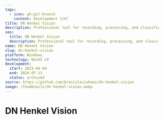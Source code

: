 ```yaml
---
tags:
  - icon: ph:git-branch
    content: Development [C#]
title: DN Henkel Vision
description: Professional tool for recording, processing, and classification of hardware faults
seo:
  title: DN Henkel Vision
  description: Professional tool for recording, processing, and classification of hardware faults
name: DN Henkel Vision
slug: dn-henkel-vision
platform: Windows
technology: WinUI C#
development:
  start: 2023-04-04
  end: 2024-07-13
  status: archived
source: https://github.com/branislavjuhaas/dn-henkel-vision
image: /thumbnails/dn-henkel-vision.webp
---
```


# DN Henkel Vision
